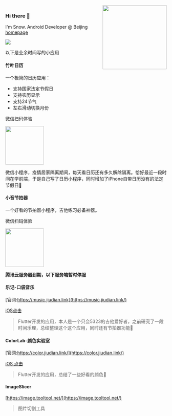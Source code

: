 <img align='right' src='https://octodex.github.com/images/daftpunktocat-guy.gif' width='200'>

### Hi there 👋 

I'm Snow. Android Developer @ Beijing [homepage](https://jiudian.link/)

![](https://visitor-badge.glitch.me/badge?page_id=github.com/yangpeng7)

以下是业余时间写的小应用

#### 竹叶日历
一个极简的日历应用：

- 支持国家法定节假日
- 支持农历显示
- 支持24节气
- 左右滑动切换月份

微信扫码体验

<img src='https://s2.loli.net/2022/04/15/qwCakudm6b49jG2.jpg' width='120'>

微信小程序，疫情居家隔离期间，每天看日历还有多久解除隔离。恰好最近一段时间在学前端，于是自己写了日历小程序，同时增加了iPhone自带日历没有的法定节假日📅


#### 小音节拍器
一个好看的节拍器小程序，吉他练习必备神器。

微信扫码体验

<img src='https://s2.loli.net/2022/05/14/qR2Dy7lcrxTgPVe.jpg' width='120'>

**腾讯云服务器到期，以下服务端暂时停服**

#### 乐记-口袋音乐
[官网:https://music.jiudian.link](https://music.jiudian.link/)

[iOS点击](https://apps.apple.com/cn/app/%E4%B9%90%E8%AE%B0-%E5%8F%A3%E8%A2%8B%E9%9F%B3%E4%B9%90/id1561811916)

> Flutter开发的应用，本人是一个只会5323的吉他爱好者，之前研究了一段时间乐理，总结整理这个这个应用，同时还有节拍器功能🎸

#### ColorLab-颜色实验室
[官网:https://color.jiudian.link/](https://color.jiudian.link/)

[iOS 点击](https://apps.apple.com/cn/app/colorlab-%E9%A2%9C%E8%89%B2%E5%AE%9E%E9%AA%8C%E5%AE%A4/id1579345165)

> Flutter开发的应用，总结了一些好看的颜色🌈

#### ImageSlicer
[https://image.tooltool.net/](https://image.tooltool.net/)
> 图片切割工具




